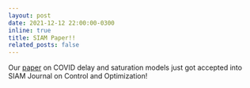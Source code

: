 ```yaml
---
layout: post
date: 2021-12-12 22:00:00-0300
inline: true
title: SIAM Paper!!
related_posts: false
---
```


Our [paper](https://epubs.siam.org/doi/10.1137/20M1377825) on COVID delay and saturation models just got accepted into SIAM Journal on Control and Optimization!
